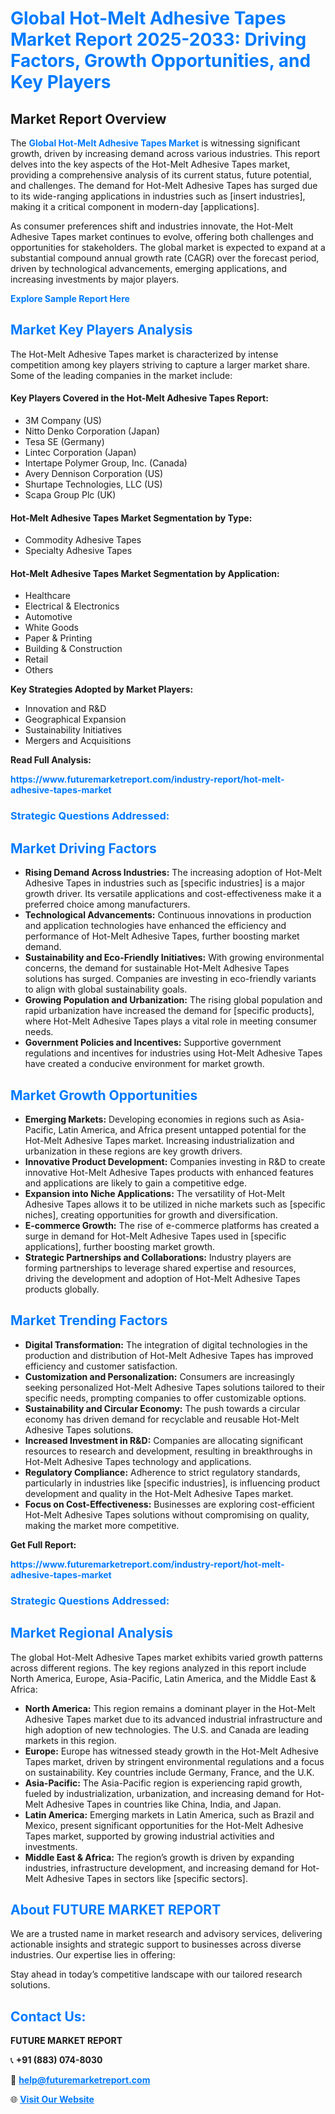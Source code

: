 <h1 style="color: #007BFF;">Global Hot-Melt Adhesive Tapes Market Report 2025-2033: Driving Factors, Growth Opportunities, and Key Players</h1>

<section id="overview">
<h2>Market Report Overview</h2>
<p>The <a href="https://www.futuremarketreport.com/industry-report/hot-melt-adhesive-tapes-market" style="color: #007BFF; text-decoration: none;"><strong>Global Hot-Melt Adhesive Tapes Market</strong></a> is witnessing significant growth, driven by increasing demand across various industries. This report delves into the key aspects of the Hot-Melt Adhesive Tapes market, providing a comprehensive analysis of its current status, future potential, and challenges. The demand for Hot-Melt Adhesive Tapes has surged due to its wide-ranging applications in industries such as [insert industries], making it a critical component in modern-day [applications].</p>
<p>As consumer preferences shift and industries innovate, the Hot-Melt Adhesive Tapes market continues to evolve, offering both challenges and opportunities for stakeholders. The global market is expected to expand at a substantial compound annual growth rate (CAGR) over the forecast period, driven by technological advancements, emerging applications, and increasing investments by major players.</p>
</section>

<section id="overview">
<p><a href="https://www.futuremarketreport.com/request-sample/reportId=54030" style="color: #007BFF; text-decoration: none;"><strong>Explore Sample Report Here</strong></a></p>
</section>

<section id="key-players">
<h2 style="color: #007BFF;">Market Key Players Analysis</h2>
<p>The Hot-Melt Adhesive Tapes market is characterized by intense competition among key players striving to capture a larger market share. Some of the leading companies in the market include:</p>
<h4>Key Players Covered in the Hot-Melt Adhesive Tapes Report:</h4>
<ul><li>3M Company (US)</li><li>Nitto Denko Corporation (Japan)</li><li>Tesa SE (Germany)</li><li>Lintec Corporation (Japan)</li><li>Intertape Polymer Group, Inc. (Canada)</li><li>Avery Dennison Corporation (US)</li><li>Shurtape Technologies, LLC (US)</li><li>Scapa Group Plc (UK)</li></ul>
<h4>Hot-Melt Adhesive Tapes Market Segmentation by Type:</h4>
<ul><li>Commodity Adhesive Tapes</li><li>Specialty Adhesive Tapes</li></ul>

<h4>Hot-Melt Adhesive Tapes Market Segmentation by Application:</h4>
<ul><li>Healthcare</li><li>Electrical &amp; Electronics</li><li>Automotive</li><li>White Goods</li><li>Paper &amp; Printing</li><li>Building &amp; Construction</li><li>Retail</li><li>Others</li></ul>
<p><strong>Key Strategies Adopted by Market Players:</strong></p>
<ul>
<li>Innovation and R&D</li>
<li>Geographical Expansion</li>
<li>Sustainability Initiatives</li>
<li>Mergers and Acquisitions</li>
</ul>
</section>

<section>
<p><strong>Read Full Analysis: </strong></p><a href="https://www.futuremarketreport.com/industry-report/hot-melt-adhesive-tapes-market" style="color: #007BFF; text-decoration: none;"><strong>https://www.futuremarketreport.com/industry-report/hot-melt-adhesive-tapes-market</strong></a>
<h3 style="color: #007BFF;">Strategic Questions Addressed:</h3>
</section>

<section id="driving-factors">
<h2 style="color: #007BFF;">Market Driving Factors</h2>
<ul>
<li><strong>Rising Demand Across Industries:</strong> The increasing adoption of Hot-Melt Adhesive Tapes in industries such as [specific industries] is a major growth driver. Its versatile applications and cost-effectiveness make it a preferred choice among manufacturers.</li>
<li><strong>Technological Advancements:</strong> Continuous innovations in production and application technologies have enhanced the efficiency and performance of Hot-Melt Adhesive Tapes, further boosting market demand.</li>
<li><strong>Sustainability and Eco-Friendly Initiatives:</strong> With growing environmental concerns, the demand for sustainable Hot-Melt Adhesive Tapes solutions has surged. Companies are investing in eco-friendly variants to align with global sustainability goals.</li>
<li><strong>Growing Population and Urbanization:</strong> The rising global population and rapid urbanization have increased the demand for [specific products], where Hot-Melt Adhesive Tapes plays a vital role in meeting consumer needs.</li>
<li><strong>Government Policies and Incentives:</strong> Supportive government regulations and incentives for industries using Hot-Melt Adhesive Tapes have created a conducive environment for market growth.</li>
</ul>
</section>

<section id="growth-opportunities">
<h2 style="color: #007BFF;">Market Growth Opportunities</h2>
<ul>
<li><strong>Emerging Markets:</strong> Developing economies in regions such as Asia-Pacific, Latin America, and Africa present untapped potential for the Hot-Melt Adhesive Tapes market. Increasing industrialization and urbanization in these regions are key growth drivers.</li>
<li><strong>Innovative Product Development:</strong> Companies investing in R&D to create innovative Hot-Melt Adhesive Tapes products with enhanced features and applications are likely to gain a competitive edge.</li>
<li><strong>Expansion into Niche Applications:</strong> The versatility of Hot-Melt Adhesive Tapes allows it to be utilized in niche markets such as [specific niches], creating opportunities for growth and diversification.</li>
<li><strong>E-commerce Growth:</strong> The rise of e-commerce platforms has created a surge in demand for Hot-Melt Adhesive Tapes used in [specific applications], further boosting market growth.</li>
<li><strong>Strategic Partnerships and Collaborations:</strong> Industry players are forming partnerships to leverage shared expertise and resources, driving the development and adoption of Hot-Melt Adhesive Tapes products globally.</li>
</ul>
</section>

<section id="trending-factors">
<h2 style="color: #007BFF;">Market Trending Factors</h2>
<ul>
<li><strong>Digital Transformation:</strong> The integration of digital technologies in the production and distribution of Hot-Melt Adhesive Tapes has improved efficiency and customer satisfaction.</li>
<li><strong>Customization and Personalization:</strong> Consumers are increasingly seeking personalized Hot-Melt Adhesive Tapes solutions tailored to their specific needs, prompting companies to offer customizable options.</li>
<li><strong>Sustainability and Circular Economy:</strong> The push towards a circular economy has driven demand for recyclable and reusable Hot-Melt Adhesive Tapes solutions.</li>
<li><strong>Increased Investment in R&D:</strong> Companies are allocating significant resources to research and development, resulting in breakthroughs in Hot-Melt Adhesive Tapes technology and applications.</li>
<li><strong>Regulatory Compliance:</strong> Adherence to strict regulatory standards, particularly in industries like [specific industries], is influencing product development and quality in the Hot-Melt Adhesive Tapes market.</li>
<li><strong>Focus on Cost-Effectiveness:</strong> Businesses are exploring cost-efficient Hot-Melt Adhesive Tapes solutions without compromising on quality, making the market more competitive.</li>
</ul>
</section>

<section>
<p><strong>Get Full Report: </strong></p><a href="https://www.futuremarketreport.com/industry-report/hot-melt-adhesive-tapes-market" style="color: #007BFF; text-decoration: none;"><strong>https://www.futuremarketreport.com/industry-report/hot-melt-adhesive-tapes-market</strong></a>
<h3 style="color: #007BFF;">Strategic Questions Addressed:</h3>
</section>


<section id="regional-analysis">
<h2 style="color: #007BFF;">Market Regional Analysis</h2>
<p>The global Hot-Melt Adhesive Tapes market exhibits varied growth patterns across different regions. The key regions analyzed in this report include North America, Europe, Asia-Pacific, Latin America, and the Middle East & Africa:</p>
<ul>
<li><strong>North America:</strong> This region remains a dominant player in the Hot-Melt Adhesive Tapes market due to its advanced industrial infrastructure and high adoption of new technologies. The U.S. and Canada are leading markets in this region.</li>
<li><strong>Europe:</strong> Europe has witnessed steady growth in the Hot-Melt Adhesive Tapes market, driven by stringent environmental regulations and a focus on sustainability. Key countries include Germany, France, and the U.K.</li>
<li><strong>Asia-Pacific:</strong> The Asia-Pacific region is experiencing rapid growth, fueled by industrialization, urbanization, and increasing demand for Hot-Melt Adhesive Tapes in countries like China, India, and Japan.</li>
<li><strong>Latin America:</strong> Emerging markets in Latin America, such as Brazil and Mexico, present significant opportunities for the Hot-Melt Adhesive Tapes market, supported by growing industrial activities and investments.</li>
<li><strong>Middle East & Africa:</strong> The region’s growth is driven by expanding industries, infrastructure development, and increasing demand for Hot-Melt Adhesive Tapes in sectors like [specific sectors].</li>
</ul>
</section>

<footer>
<h2 style="color: #007BFF;">About FUTURE MARKET REPORT</h2>
<p>We are a trusted name in market research and advisory services, delivering actionable insights and strategic support to businesses across diverse industries. Our expertise lies in offering:</p>

<p>Stay ahead in today’s competitive landscape with our tailored research solutions.</p>

<h2 style="color: #007BFF;">Contact Us:</h2>
<p><strong>FUTURE MARKET REPORT</strong></p>
<p>📞 <strong>+91 (883) 074-8030</strong></p>
<p>📧 <strong><a href="mailto:help@futuremarketreport.com" style="color: #007BFF;">help@futuremarketreport.com</a></strong></p>
<p>🌐 <strong><a href="https://www.futuremarketreport.com/" style="color: #007BFF;">Visit Our Website</a></strong></p>
</footer>